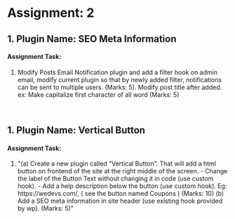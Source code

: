 # Assignment: 2
## 1. Plugin Name: SEO Meta Information
#### Assignment Task:
<ol>
<li>
Modify Posts Email Notification plugin and add a filter hook on admin email, modify current plugin so that by newly added filter, notifications can be sent to multiple users. (Marks: 5).
Modify post title after added. ex: Make capitalize first character of all word (Marks: 5)
</li>
</ol>
<br>

## 1. Plugin Name: Vertical Button
#### Assignment Task:
<ol>
<li>
"(a) Create a new plugin called “Vertical Button”. That will add a html button on frontend of the site at the right middle of the screen.
 - Change the label of the Button Text without changing it in code (use custom hook).
 - Add a help description below the button (use custom hook).
    Eg: https://wedevs.com/, ( see the button named Coupons ) (Marks: 10)
(b) Add a SEO meta information in site header (use existing hook provided by wp). (Marks: 5)"
</li>
</ol>
<br>